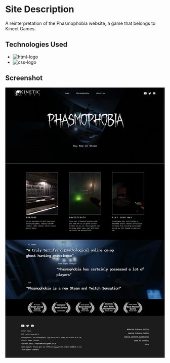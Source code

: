 # Site Description

A reinterpretation of the Phasmophobia website, a game that belongs to Kinect Games.

## Technologies Used

- <img src="https://img.shields.io/badge/HTML5-E34F26?style=for-the-badge&logo=html5&logoColor=white" alt="html-logo" /> 
- <img src="https://img.shields.io/badge/CSS3-1572B6?style=for-the-badge&logo=css3&logoColor=white" alt="css-logo" />

## Screenshot

<img src="https://github.com/MiK-WeN/kinect-games-phasmo/blob/master/src/img/print-site.png?raw=true" alt="print" />
